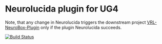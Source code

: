 # Neurolucida plugin for UG4
Note, that any change in Neurolucida triggers the downstream project
[VRL-NeuroBox-Plugin](https://github.com/NeuroBox3D/VRL-NeuroBox-Plugin) 
only if the plugin Neurolucida succeeds.

[![Build Status](https://travis-ci.org/NeuroBox3D/plugin_Neurolucida.svg?branch=master)](https://travis-ci.org/NeuroBox3D/plugin_Neurolucida)
